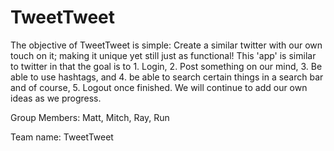 # TweetTweet 




The objective of TweetTweet is simple: Create a similar twitter with our own touch on it; making it unique yet still just as functional! This 'app' is similar to twitter in that the goal is to 1. Login, 2. Post something on our mind, 3. Be able to use hashtags, and 4. be able to search certain things in a search bar and of course, 5. Logout once finished. We will continue to add our own ideas as we progress. 

Group Members: Matt, Mitch, Ray, Run

Team name: TweetTweet
